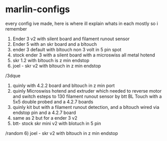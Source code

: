 # marlin-configs
every config ive made, here is where ill explain whats in each mostly so i remember

1) Ender 3 v2 with silent board and filament runout sensor 
2) Ender 5 with an skr board and a bltouch
3) ender 3 default with bltouch non 3 volt in 5 pin spot
4) stock ender 3 with a silent board with a microswiss all metal hotend
5) skr 1.2 with bltouch is z min endstop
6) joel - skr v2 with bltouch in z min endstop

/3dque

1) quinly with 4.2.2 board and bltouch in z min port
2) quinly Microswiss hotend and extruder which needed to reverse motor and switch esteps to 130 filament runout sensor by btt BL Touch with a 5x5 double probed and a 4.2.7 boards
3) quinly kit but with a filament runout detection, and a bltouch wired via endstop pin and a 4.2.7 board
4) same as 2 but for a ender 3 v2
5) btt- stock skr mini v2 with blotuch in 5 pin


/random
6) joel - skr v2 with bltouch in z min endstop
